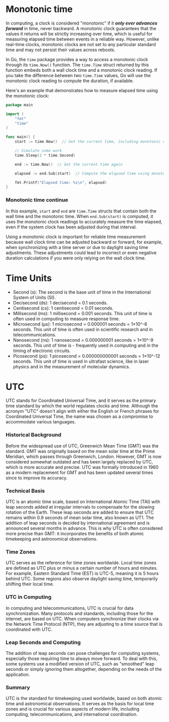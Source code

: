 # Monotonic time
In computing, a clock is considered "monotonic" if it ***only ever advances forward*** in time, never backward. A monotonic clock guarantees that the values it returns will be strictly increasing over time, which is useful for measuring elapsed time between events in a reliable way. However, unlike real-time clocks, monotonic clocks are not set to any particular standard time and may not persist their values across reboots.

In Go, the `time` package provides a way to access a monotonic clock through its `time.Now()` function. The `time.Time` struct returned by this function embeds both a wall clock time and a monotonic clock reading. If you take the difference between two `time.Time` values, Go will use the monotonic clock reading to compute the duration, if available.

Here's an example that demonstrates how to measure elapsed time using the monotonic clock:

```go
package main

import (
	"fmt"
	"time"
)

func main() {
	start := time.Now()  // Get the current time, including monotonic clock reading

	// Simulate some work
	time.Sleep(2 * time.Second)

	end := time.Now()  // Get the current time again

	elapsed := end.Sub(start)  // Compute the elapsed time using monotonic clock

	fmt.Printf("Elapsed time: %s\n", elapsed)
}
```
### Monotonic time continue
In this example, `start` and `end` are `time.Time` structs that contain both the wall time and the monotonic time. When `end.Sub(start)` is computed, it uses the monotonic clock readings to accurately measure the time elapsed, even if the system clock has been adjusted during that interval.

Using a monotonic clock is important for reliable time measurement because wall clock time can be adjusted backward or forward, for example, when synchronizing with a time server or due to daylight saving time adjustments. These adjustments could lead to incorrect or even negative duration calculations if you were only relying on the wall clock time.

# Time Units
- Second (s): The second is the base unit of time in the International System of Units (SI).
- Decisecond (ds): 1 decisecond = 0.1 seconds.
- Centisecond (cs): 1 centisecond = 0.01 seconds.
- Millisecond (ms): 1 millisecond = 0.001 seconds. This unit of time is often used in computing to measure response time.
- Microsecond (μs): 1 microsecond = 0.000001 seconds = 1×10^-6 seconds. This unit of time is often used in scientific research and in telecommunications.
- Nanosecond (ns): 1 nanosecond = 0.000000001 seconds = 1×10^-9 seconds. This unit of time is - frequently used in computing and in the timing of electronic circuits.
- Picosecond (ps): 1 picosecond = 0.000000000001 seconds = 1×10^-12 seconds. This unit of time is used in ultrafast science, like in laser physics and in the measurement of molecular dynamics.

# UTC
UTC stands for Coordinated Universal Time, and it serves as the primary time standard by which the world regulates clocks and time. Although the acronym "UTC" doesn't align with either the English or French phrases for Coordinated Universal Time, the name was chosen as a compromise to accommodate various languages.

### Historical Background
Before the widespread use of UTC, Greenwich Mean Time (GMT) was the standard. GMT was originally based on the mean solar time at the Prime Meridian, which passes through Greenwich, London. However, GMT is now considered somewhat outdated and has been largely replaced by UTC, which is more accurate and precise. UTC was formally introduced in 1960 as a modern replacement for GMT and has been updated several times since to improve its accuracy.

### Technical Basis
UTC is an atomic time scale, based on International Atomic Time (TAI) with leap seconds added at irregular intervals to compensate for the slowing rotation of the Earth. These leap seconds are added to ensure that UTC remains within 0.9 seconds of mean solar time, also known as UT1. The addition of leap seconds is decided by international agreement and is announced several months in advance. This is why UTC is often considered more precise than GMT: it incorporates the benefits of both atomic timekeeping and astronomical observations.

### Time Zones
UTC serves as the reference for time zones worldwide. Local time zones are defined as UTC plus or minus a certain number of hours and minutes. For example, Eastern Standard Time (EST) is UTC-5, meaning it is 5 hours behind UTC. Some regions also observe daylight saving time, temporarily shifting their local time.

### UTC in Computing
In computing and telecommunications, UTC is crucial for data synchronization. Many protocols and standards, including those for the internet, are based on UTC. When computers synchronize their clocks via the Network Time Protocol (NTP), they are adjusting to a time source that is coordinated with UTC. 

### Leap Seconds and Computing
The addition of leap seconds can pose challenges for computing systems, especially those requiring time to always move forward. To deal with this, some systems use a modified version of UTC, such as "smoothed" leap seconds or simply ignoring them altogether, depending on the needs of the application.

### Summary
UTC is the standard for timekeeping used worldwide, based on both atomic time and astronomical observations. It serves as the basis for local time zones and is crucial for various aspects of modern life, including computing, telecommunications, and international coordination.